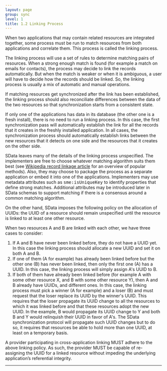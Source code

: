 ```yaml
---
layout: page
group: sync
level: 1
title: 1.2 Linking Process
---
```


When two applications that may contain related resources are integrated
together, some process must be run to match resources from both applications and
correlate them. This process is called the linking process.

The linking process will use a set of rules to determine matching pairs of
resources. When a strong enough match is found (for example a match on emails
for contacts), the process may decide to link the records automatically. But
when the match is weaker or when it is ambiguous, a user will have to decide how
the records should be linked. So, the linking process is usually a mix of
automatic and manual operations.

If matching resources get synchronized after the link has been established,
the linking process should also reconciliate differences between the data of
the&nbsp;two resources so that synchronization starts from a consistent state.

If only one of the applications has data in its database (the other one is a
fresh install), there is no need to run a linking process. In this case, the
first synchronization pass will automatically establish the link for all the
records that it creates in the freshly installed application. In all cases, the
synchronization process should automatically establish links between the new
resources that it detects on one side and the resources that it creates on the
other side.

SData leaves many of the details of the linking process unspecified. The
implementers are free to choose whatever matching algorithm suits them best
(see&nbsp;[Wikipedia
record linkage article](http://en.wikipedia.org/wiki/Record_linkage_problem)&nbsp;for an overview of popular methods). Also, they may
choose to package the&nbsp;process as a separate application or embed it&nbsp;into one of
the applications. Implementers may use metadata attributes such
as&nbsp;<tt>sme:isUniqueKey</tt>&nbsp;to identify properties that define strong matches.
Additional attributes may be introduced later in SData schemas to support
matching if there is a consensus around a common matching algorithm.

On the other hand, SData imposes the following policy on the allocation of
UUIDs: the&nbsp;UUID of a resource should remain unspecified&nbsp;until the resource is
linked to at least one other resource.

When two resources A and B are linked with each other, we have three cases to
consider:

1.  If A and B have never been linked before, they do not have a UUID yet. In
this case the linking process should allocate a new UUID and set it on both A
and B.
2.  If one of them (A for example) has already been linked before but the other
one (B) has never been linked, then only the first one (A) has a UUID. In this
case, the linking process will simply assign A's UUID to B.
3.  If both of them have already been linked before (for example A with some
other resource X, and B with some other resource Y), then A and B already have
UUIDs, and different ones. In this case, the linking process must pick a winner
(A for example) and a loser (B) and must request that the loser replace its UUID
by the winner's UUID. This requires that the loser propagate its UUID change to
all the resources to which it was linked before and that these resources adopt
the new UUID. In the example, B would propagate its UUID change to Y and both B
and Y would relinquish their UUID in favor of A's. The SData synchronization
protocol will propagate such UUID changes but to do so,&nbsp;it requires that
resources be able to hold more than one UUID, at least on a temporary basis.

A provider participating in cross-application linking MUST
adhere to the above linking policy. As such, the provider MUST be capable of
re-assigning the UUID for a linked resource without impeding the underlying
application’s referential integrity.

* * *
